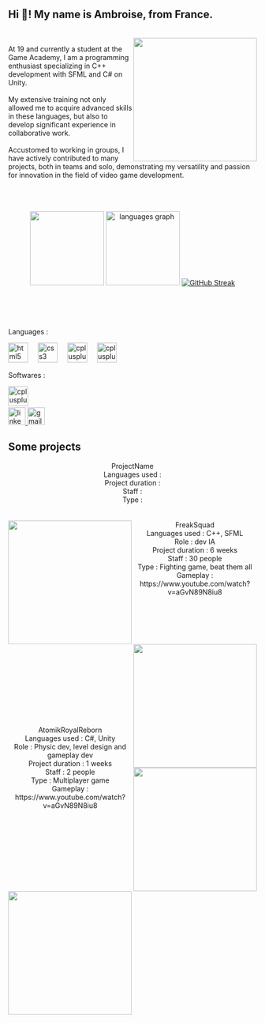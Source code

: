 <h2 align="left">Hi 👋! My name is Ambroise, from France.</h2>

<br clear="both">
<img align="right" height="250" src="https://lh3.googleusercontent.com/pw/AP1GczNk0ySnw-Owp4XKrMjABSWAeTJ5y6iEl8E0BEK2XzAQCS0yxDxxmn5KJ_0brH39kVMq9ov2N4YXR_vd5HNaf_tYoJ2swbOHbXE8_-jFY5Wc1bBFcHzsDDtSE29kFEd6gHlbA9xWXINcP8mJwZ645SZYlzE9eax9b76cs9azeU3-sSoSkEm-JcqtPyiKgwrrdCuSDO9GKTf4xMQ2TOGkouYVJQqu8DjvYaBOsvQLDOeilJI4VTF9dKPEIK_hdi0cn2j0dIyheg9VJiNWpBTT2MvOmTnF7JoJ0nCdhIfUy8puS05C-ki2CZtb3uWeI9slCDzAuiM0kZ0W4AZAb_gRnRnfWBBA95xXvJywIGzYWWRIhNQ5GUK2sXxR6Ig5hI0BYX4xBkCfaTrz3Gtmf32c37zPu-cAPQlybeyTKMtmFcPUwLQ2D6GGBmZbWXIl2Koy8Vu-YD3aR8JIaDJRqx_DlvE78mveUJhHCVcS7-VFRIGPgBFCbzpW6fXyMK9TtGSKIOQFH0Vm7dsCPiKaYrMHGBkbGEeEkRLsi2aWUxeGVXz0zINWwAliESVJpPu-0WX25mShgD8TwIjC29BvLDSNOTLDHET8284HPNB_X8yHUrUB5L0eLQ9yyZ33OZ3nEGuPfc4L9p6zkTLl0DZ3CRfNBp305CHBbE1QGlfklJH4WEN_ohJjgwEU7uRnHoAKbzCBA8EaYVkGmT3Zqcghd3mVth9TtZIdYWLsoArfsdNWEQVT5DWwnxu77YQMrJCyTFR0ixV4Ljzx5MOv05M91DmwiSP379YXkp5mrOFmMcOMD6qHBJJQXxwFp4VdDpiiaPfTK5lr_BKJOgE5dgIUmtujUVnm-zYaYHSZNRip3T2VWAMVuZtdt81dNBNH_hKbFZo_HaPqkoRN4D-0f5vZy6HWChMd8y4=w296-h296-s-no-gm?authuser=0"  />

<h8 align="left">At 19 and currently a student at the Game Academy, I am a programming enthusiast specializing in C++ development with SFML and C# on Unity.<br><br>My extensive training not only allowed me to acquire advanced skills in these languages, but also to develop significant experience in collaborative work.<br><br>Accustomed to working in groups, I have actively contributed to many projects, both in teams and solo, demonstrating my versatility and passion for innovation in the field of video game development.<br><br><br><br></h8>
<div align="center">
 
  <img src="https://github-readme-stats.vercel.app/api?username=poulpux&show_icons=true&show_icons=true&locale=en&hide_title=false&layout=compact&card_width=320&langs_count=5&theme=dracula&hide_border=false" height="150"  />
  <img src="https://github-readme-stats.vercel.app/api/top-langs/?username=poulpux&show_icons=true&locale=en&hide_title=false&layout=compact&card_width=320&langs_count=5&theme=dracula&hide_border=false" height="150" alt="languages graph"  />
  <a href="https://git.io/streak-stats"><img src="https://github-readme-streak-stats-one-henna.vercel.app?user=Poulpux&theme=dracula" alt="GitHub Streak" /></a>

 

</div>

<br clear="both">
<br><br><br>
<p align="left">Languages :</p>

<div align="left">
  <img src="https://skillicons.dev/icons?i=py" height="40" alt="html5 logo"  />
  <img width="12" />
  <img src="https://skillicons.dev/icons?i=c" height="40" alt="css3 logo"  />
  <img width="12" />
  <img src="https://skillicons.dev/icons?i=cpp" height="40" alt="cplusplus logo"  />
  <img width="12" />
  <img src="https://skillicons.dev/icons?i=cs" height="40" alt="cplusplus logo"  />

</div>

<p align="left">Softwares :</p>

<div align="left">
    <img src="https://skillicons.dev/icons?i=unity" height="40" alt="cplusplus logo"  />
  <img width="12" />
  
</div>

<div align="left">
  <a href="ambroise.marquet@gmail.com" target="_blank">
    <img src="https://img.shields.io/static/v1?message=LinkedIn&logo=linkedin&label=&color=0077B5&logoColor=white&labelColor=&style=for-the-badge" height="35" alt="linkedin logo"  />
  </a>
  <a href="ambroise.marquet@gmail.com" target="_blank">
    <img src="https://img.shields.io/static/v1?message=Gmail&logo=gmail&label=&color=D14836&logoColor=white&labelColor=&style=for-the-badge" height="35" alt="gmail logo"  />
  </a>
</div>

<h2 align="left">Some projects</h2>
<div align="center">
<h12 align="left">
 ProjectName<br>
Languages used : <br>
Project duration : <br>
Staff : <br>
Type :  <br>
</div>
 <br><br>
 <img align="left" height="250" src="https://i.ytimg.com/vi/aGvN89N8iu8/maxresdefault.jpg"  />

<div align="center">
FreakSquad<br>
Languages used : C++, SFML<br>
Role : dev IA<br>
Project duration : 6 weeks<br>
Staff : 30 people<br>
Type : Fighting game, beat them all <br>
Gameplay : https://www.youtube.com/watch?v=aGvN89N8iu8<br><br>

<img align="right" height="250" src="https://lh3.googleusercontent.com/pw/AP1GczN5u6HTna0dyFdA6IF6agJV7gUt-Huw-A6wc5AAm2thVAmKQCT0zu-aISv-wVug7V3WIPgzziVZatuGtmgmZf4Wxp9jWe32n4MFjXdava6QnweL02KtJuaMKm-Y8X7WO6sQYNy6fZLIH8Rf1iDw40hr4lKvEbl4fLdL3Jq9qFiD8VfncSWeY5EJQ23UFgBcNniscfG-NubuWV2iZNmHG3FVwL18isd_IE-o9W8JGdINTP21lIPWBbzkR7m-H5fQfYQyY8yLBDHurvA-W7YaC2Ao-EO2lp2D0b2OxwYSXBv7caD_i0uKrRfgVi1CVfXgCjZUdnCfBKPXRaYVCGp5-c_tJ5tt5iLli4fZfg6j23CQfa_xnewbWw0p3Rd5Qj7jiVA0fcRwte3mQMOvHKVZMGi54LSnsP8Cnjff8YbKmuExAYQ5PIee-JQbh7olD-Skdxvf-6RNj6lxZoCoLxss4Q6eCK_0KDuSIF3UTx8sojSd6Hg2rTXUll46FmtZc2DMICbMlD2b2l1baANvPK7rMzbuIEjLc11G014YY-nD8dh51bOJx1hpY2K5xy6nnDRBSuP7bJ5r1lj3iJ8e4eMxosl7ldWFvYvKBLmD-5FJBSVrQghRDvE5_uzk1uR6NLKInKPby6JyuR_ODdnQWVfEJcytxvbaTJDRRA47p_5n0qb5_lDaD12WB_UBSsefYHoBDbiUMlNU6src7i2y1y22xlY7F5XNfvrGltpvJUyz8NjXYQ8h_rW3oBnqxjFsuXGcCl7g_SHvwL7rqyLtn-O4Cp28XRceQeVq7H3_YdSjIo-LoRmN2xdrwBQZxNNRf207TJcHODlUfwwDedt3Z75ExUaMrQPQFGFY0HDGgFnYyExYXc-7xphl8Ij5Ful8EF8fl58rzHGQ31MxCfXe_qNe2lZaTA=w1317-h684-s-no-gm?authuser=0"  />

<br><br> <br><br>  <br><br>  <br><br>  <br><br> 
<h2 align="left"></h2>
<br> 

 <img align="right" height="250" src="https://i.ytimg.com/vi/aGvN89N8iu8/maxresdefault.jpg"  />
AtomikRoyalReborn<br>
Languages used : C#, Unity<br>
Role : Physic dev, level design and gameplay dev<br>
Project duration : 1 weeks<br>
Staff : 2 people<br>
Type : Multiplayer game <br>
Gameplay : https://www.youtube.com/watch?v=aGvN89N8iu8<br><br>
<img align="left" height="250" src="https://lh3.googleusercontent.com/pw/AP1GczN5u6HTna0dyFdA6IF6agJV7gUt-Huw-A6wc5AAm2thVAmKQCT0zu-aISv-wVug7V3WIPgzziVZatuGtmgmZf4Wxp9jWe32n4MFjXdava6QnweL02KtJuaMKm-Y8X7WO6sQYNy6fZLIH8Rf1iDw40hr4lKvEbl4fLdL3Jq9qFiD8VfncSWeY5EJQ23UFgBcNniscfG-NubuWV2iZNmHG3FVwL18isd_IE-o9W8JGdINTP21lIPWBbzkR7m-H5fQfYQyY8yLBDHurvA-W7YaC2Ao-EO2lp2D0b2OxwYSXBv7caD_i0uKrRfgVi1CVfXgCjZUdnCfBKPXRaYVCGp5-c_tJ5tt5iLli4fZfg6j23CQfa_xnewbWw0p3Rd5Qj7jiVA0fcRwte3mQMOvHKVZMGi54LSnsP8Cnjff8YbKmuExAYQ5PIee-JQbh7olD-Skdxvf-6RNj6lxZoCoLxss4Q6eCK_0KDuSIF3UTx8sojSd6Hg2rTXUll46FmtZc2DMICbMlD2b2l1baANvPK7rMzbuIEjLc11G014YY-nD8dh51bOJx1hpY2K5xy6nnDRBSuP7bJ5r1lj3iJ8e4eMxosl7ldWFvYvKBLmD-5FJBSVrQghRDvE5_uzk1uR6NLKInKPby6JyuR_ODdnQWVfEJcytxvbaTJDRRA47p_5n0qb5_lDaD12WB_UBSsefYHoBDbiUMlNU6src7i2y1y22xlY7F5XNfvrGltpvJUyz8NjXYQ8h_rW3oBnqxjFsuXGcCl7g_SHvwL7rqyLtn-O4Cp28XRceQeVq7H3_YdSjIo-LoRmN2xdrwBQZxNNRf207TJcHODlUfwwDedt3Z75ExUaMrQPQFGFY0HDGgFnYyExYXc-7xphl8Ij5Ful8EF8fl58rzHGQ31MxCfXe_qNe2lZaTA=w1317-h684-s-no-gm?authuser=0"  />

 <br><br>
</div>


